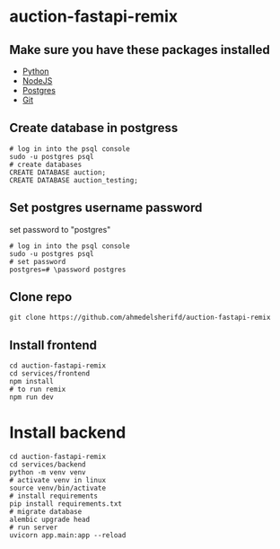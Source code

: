# auction-fastapi-remix

## Make sure you have these packages installed

- [Python](https://www.python.org)
- [NodeJS](https://www.python.org)
- [Postgres](https://www.python.org)
- [Git](https://www.python.org)

## Create database in postgress

```
# log in into the psql console
sudo -u postgres psql
# create databases
CREATE DATABASE auction;
CREATE DATABASE auction_testing;
```

## Set postgres username password

set password to "postgres"

```
# log in into the psql console
sudo -u postgres psql
# set password
postgres=# \password postgres
```

## Clone repo

```
git clone https://github.com/ahmedelsherifd/auction-fastapi-remix
```

## Install frontend

```
cd auction-fastapi-remix
cd services/frontend
npm install
# to run remix
npm run dev
```

# Install backend

```
cd auction-fastapi-remix
cd services/backend
python -m venv venv
# activate venv in linux
source venv/bin/activate
# install requirements
pip install requirements.txt
# migrate database
alembic upgrade head
# run server
uvicorn app.main:app --reload
```
